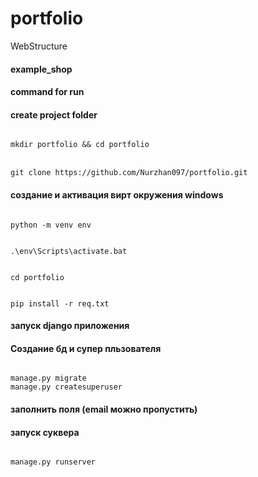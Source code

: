 # portfolio
WebStructure

#### example_shop
#### command for run
#### create project folder
<code>
mkdir portfolio && cd portfolio
</code>
<br>
<code>
git clone https://github.com/Nurzhan097/portfolio.git
</code>

#### создание и активация вирт окружения windows
<code>
python -m venv env
  <br>
.\env\Scripts\activate.bat
  <br>
cd portfolio
  <br>
pip install -r req.txt
</code>

#### запуск django приложения
#### Создание бд и супер пльзователя
<code>
manage.py migrate
manage.py createsuperuser
</code>

#### заполнить поля (email можно пропустить)

#### запуск суквера
<code>
manage.py runserver
</code>

